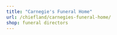 ```yaml
---
title: "Carnegie's Funeral Home"
url: /chiefland/carnegies-funeral-home/
shop: funeral directors
---
```


